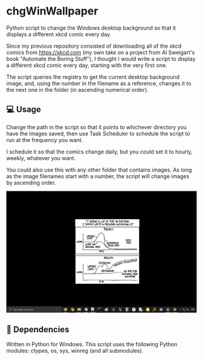 # chgWinWallpaper
Python script to change the Windows desktop background so that it displays a different xkcd comic every day.

Since my previous repository consisted of downloading all of the xkcd comics from https://xkcd.com (my own take on a project from Al Sweigart's book "Automate the Boring Stuff"), I thought I would write a script to display a different xkcd comic every day, starting with the very first one.

The script queries the registry to get the current desktop background image, and, using the number in the filename as a reference, changes it to the next one in the folder (in ascending numerical order).

## :computer: Usage

Change the path in the script so that it points to whichever directory you have the images saved, then use Task Scheduler to schedule the script to run at the frequency you want.

I schedule it so that the comics change daily, but you could set it to hourly, weekly, whatever you want.

You could also use this with any other folder that contains images. As long as the image filenames start with a number, the script will change images by ascending order.

![chgWinWallpaper.gif](img/chgWinWallpaper.gif)

## :snake: Dependencies

Written in Python for Windows. This script uses the following Python modules: ctypes, os, sys, winreg (and all submodules).
